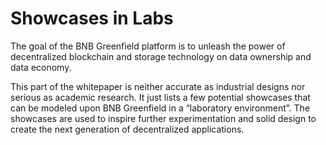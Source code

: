 # Showcases in Labs

The goal of the BNB Greenfield platform is to unleash the power of decentralized blockchain and storage technology on data ownership and data economy.

This part of the whitepaper is neither accurate as industrial designs nor serious as academic research. It just lists a few potential showcases that can be modeled upon BNB Greenfield in a “laboratory environment”. The showcases are used to inspire further experimentation and solid design to create the next generation of decentralized applications.

##

##

##

##

##
